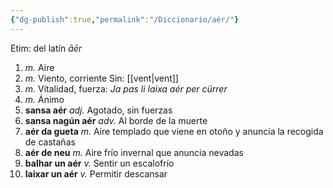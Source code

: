 ```yaml
---
{"dg-publish":true,"permalink":"/Diccionario/aér/"}
---
```


Etim: del latín *āēr* 
1. *m.* Aire
2. *m.* Viento, corriente
    Sin: [[vent\|vent]]
3. *m.* Vitalidad, fuerza: *Ja pas li laixa aér per cürrer*
4. *m.* Ánimo
5. **sansa aér** *adj.* Agotado, sin fuerzas
6. **sansa nagún aér** *adv.* Al borde de la muerte
7. **aér da gueta** *m.* Aire templado que viene en otoño y anuncia la recogida de castañas
8. **aér de neu** *m.* Aire frío invernal que anuncia nevadas
9. **balhar un aér** *v.* Sentir un escalofrío 
10. **laixar un aér** *v.* Permitir descansar